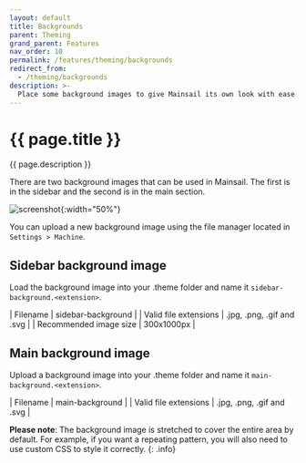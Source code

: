 ```yaml
---
layout: default
title: Backgrounds
parent: Theming
grand_parent: Features
nav_order: 10
permalink: /features/theming/backgrounds
redirect_from:
  - /theming/backgrounds
description: >-
  Place some background images to give Mainsail its own look with ease.
---
```


# {{ page.title }}
{{ page.description }}

There are two background images that can be used in Mainsail.  The first is in the sidebar and the second is in the main section.


![screenshot](/assets/img/customizing/sidebar-main.jpg){:width="50%"}

You can upload a new background image using the file manager located in `Settings > Machine`.

<!-- ![screenshot](/assets/img/customizing/screenshot-sidebar-background.png) -->

## Sidebar background image
Load the background image into your .theme folder and name it `sidebar-background.<extension>`.

| Filename					| sidebar-background	|
| Valid file extensions		| .jpg, .png, .gif and .svg	|
| Recommended image size	| 300x1000px			|

## Main background image
Upload a background image into your .theme folder and name it `main-background.<extension>`.

| Filename					| main-background		|
| Valid file extensions		| .jpg, .png, .gif and .svg	|

**Please note**: The background image is stretched to cover the entire area by default. For example, if you want a repeating pattern, you  will also need to use custom CSS to style it correctly.
{: .info}
